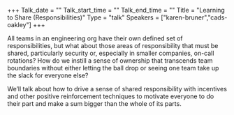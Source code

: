 +++
Talk_date = ""
Talk_start_time = ""
Talk_end_time = ""
Title = "Learning to Share (Responsibilities)"
Type = "talk"
Speakers = ["karen-bruner","cads-oakley"]
+++

All teams in an engineering org have their own defined set of responsibilities, but what about those areas of responsibility that must be shared, particularly security or, especially in smaller companies, on-call rotations? How do we instill a sense of ownership that transcends team boundaries without either letting the ball drop or seeing one team take up the slack for everyone else?

We’ll talk about how to drive a sense of shared responsibility with incentives and other positive reinforcement techniques to motivate everyone to do their part and make a sum bigger than the whole of its parts.
